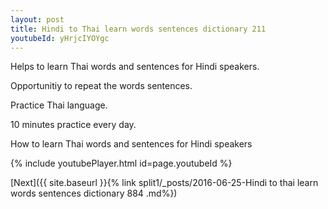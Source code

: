 ```yaml
---
layout: post
title: Hindi to Thai learn words sentences dictionary 211 
youtubeId: yHrjcIYOYgc
---
```

 
 
Helps to learn Thai words and sentences for Hindi speakers.

Opportunitiy to repeat the words sentences. 

Practice Thai language. 
 
10 minutes practice every day. 
 
How to learn Thai words and sentences for Hindi speakers 
 
{% include youtubePlayer.html id=page.youtubeId %}
 
 
[Next]({{ site.baseurl }}{% link  split1/_posts/2016-06-25-Hindi to thai learn words sentences dictionary 884 .md%})
 

